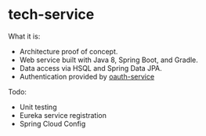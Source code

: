 # tech-service

What it is:
- Architecture proof of concept.
- Web service built with Java 8, Spring Boot, and Gradle.
- Data access via HSQL and Spring Data JPA.
- Authentication provided by [oauth-service](https://github.com/shaunnbarron/oauth-service)

Todo:
- Unit testing
- Eureka service registration
- Spring Cloud Config



